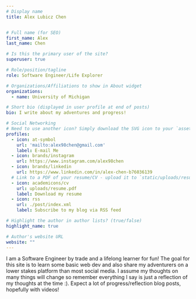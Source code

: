 ```yaml
---
# Display name
title: Alex Lubicz Chen


# Full name (for SEO)
first_name: Alex
last_name: Chen

# Is this the primary user of the site?
superuser: true

# Role/position/tagline
role: Software Engineer/Life Explorer

# Organizations/Affiliations to show in About widget
organizations:
  - name: University of Michigan

# Short bio (displayed in user profile at end of posts)
bio: I write about my adventures and progress!

# Social Networking
# Need to use another icon? Simply download the SVG icon to your `assets/media/icons/` folder.
profiles:
  - icon: at-symbol
    url: 'mailto:alex98chen@gmail.com'
    label: E-mail Me
  - icon: brands/instagram
    url: https://www.instagram.com/alex98chen
  - icon: brands/linkedin
    url: https://www.linkedin.com/in/alex-chen-b76036139
  # Link to a PDF of your resume/CV - upload it to `static/uploads/resume.pdf`
  - icon: academicons/cv
    url: uploads/resume.pdf
    label: Download my resume
  - icon: rss
    url: ./post/index.xml
    label: Subscribe to my blog via RSS feed

# Highlight the author in author lists? (true/false)
highlight_name: true

# Author's website URL
website: ""
---
```


I am a Software Engineer by trade and a lifelong learner for fun! The goal for this site is to learn some basic web dev and also share my adventurers on a lower stakes platform than most social media. I assume my thoughts on many things will change so remember everything I say is just a reflection of my thoughts at the time :). Expect a lot of progress/reflection blog posts, hopefully with videos!
